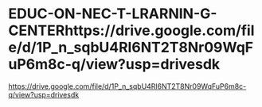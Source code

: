 # EDUC-ON-NEC-T-LRARNIN-G-CENTERhttps://drive.google.com/file/d/1P_n_sqbU4Rl6NT2T8Nr09WqFuP6m8c-q/view?usp=drivesdk
https://drive.google.com/file/d/1P_n_sqbU4Rl6NT2T8Nr09WqFuP6m8c-q/view?usp=drivesdk
